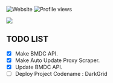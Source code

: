 ![Website](https://img.shields.io/website?url=https%3A%2F%2Fzenjahid.com&label=zenjahid.com)
![Profile views](https://komarev.com/ghpvc/?username=zenjahid&label=Profile%20views&color=0e75b6&style=flat)

![](https://github-readme-stats.vercel.app/api?username=zenjahid&show_icons=true&theme=radical)

## TODO LIST
- [x] Make BMDC API.
- [x] Make Auto Update Proxy Scraper.
- [x] Update BMDC API.
- [ ] Deploy Project Codename : DarkGrid
